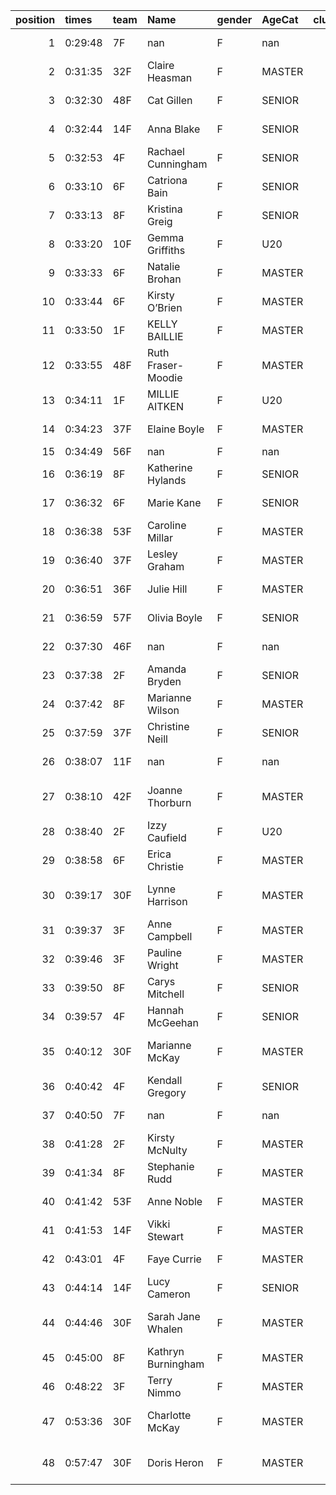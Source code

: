 |   position | times   | team   | Name               | gender   | AgeCat   |   clubnumber | Club name                  | Website                                    |   finishPosition |
|-----------:|:--------|:-------|:-------------------|:---------|:---------|-------------:|:---------------------------|:-------------------------------------------|-----------------:|
|          1 | 0:29:48 | 7F     | nan                | F        | nan      |            7 | Giffnock North AC          | https://www.giffnocknorth.co.uk/           |               22 |
|          2 | 0:31:35 | 32F    | Claire Heasman     | F        | MASTER   |           32 | Helensburgh AAC            | https://www.helensburghaac.com/            |               36 |
|          3 | 0:32:30 | 48F    | Cat Gillen         | F        | SENIOR   |           48 | Springburn Harriers        | https://www.springburnharriers.co.uk/      |               40 |
|          4 | 0:32:44 | 14F    | Anna Blake         | F        | SENIOR   |           14 | Ayr Seaforth AC            | https://www.ayrseaforth.co.uk/             |               43 |
|          5 | 0:32:53 | 4F     | Rachael Cunningham | F        | SENIOR   |            4 | Inverclyde AC              | https://www.inverclydeac.org/              |               46 |
|          6 | 0:33:10 | 6F     | Catriona Bain      | F        | SENIOR   |            6 | Cambuslang Harriers        | https://cambuslangharriers.org/            |               51 |
|          7 | 0:33:13 | 8F     | Kristina Greig     | F        | SENIOR   |            8 | Bellahouston Harriers      | http://www.bellahoustonharriers.co.uk/     |               52 |
|          8 | 0:33:20 | 10F    | Gemma Griffiths    | F        | U20      |           10 | Shettleston Harriers       | http://shettlestonharriers.org.uk/         |               54 |
|          9 | 0:33:33 | 6F     | Natalie Brohan     | F        | MASTER   |            6 | Cambuslang Harriers        | https://cambuslangharriers.org/            |               55 |
|         10 | 0:33:44 | 6F     | Kirsty O’Brien     | F        | MASTER   |            6 | Cambuslang Harriers        | https://cambuslangharriers.org/            |               62 |
|         11 | 0:33:50 | 1F     | KELLY BAILLIE      | F        | MASTER   |            1 | East Kilbride AC           | http://www.ekac.org.uk/                    |               63 |
|         12 | 0:33:55 | 48F    | Ruth Fraser-Moodie | F        | MASTER   |           48 | Springburn Harriers        | https://www.springburnharriers.co.uk/      |               64 |
|         13 | 0:34:11 | 1F     | MILLIE AITKEN      | F        | U20      |            1 | East Kilbride AC           | http://www.ekac.org.uk/                    |               66 |
|         14 | 0:34:23 | 37F    | Elaine Boyle       | F        | MASTER   |           37 | Law & District AAC         | http://www.lawaac.co.uk/                   |               69 |
|         15 | 0:34:49 | 56F    | nan                | F        | nan      |           56 | West End RR                | https://www.westendroadrunners.co.uk/      |               73 |
|         16 | 0:36:19 | 8F     | Katherine Hylands  | F        | SENIOR   |            8 | Bellahouston Harriers      | http://www.bellahoustonharriers.co.uk/     |               86 |
|         17 | 0:36:32 | 6F     | Marie Kane         | F        | SENIOR   |            6 | Cambuslang Harriers        | https://cambuslangharriers.org/            |               89 |
|         18 | 0:36:38 | 53F    | Caroline Millar    | F        | MASTER   |           53 | Troon Tortoises            | http://troontortoises.co.uk                |               90 |
|         19 | 0:36:40 | 37F    | Lesley Graham      | F        | MASTER   |           37 | Law & District AAC         | http://www.lawaac.co.uk/                   |               91 |
|         20 | 0:36:51 | 36F    | Julie Hill         | F        | MASTER   |           36 | Larkhall YMCA              | https://www.larkhallymcaharriers.org       |               95 |
|         21 | 0:36:59 | 57F    | Olivia Boyle       | F        | SENIOR   |           57 | Whitemoss AAC              | https://whitemossaac.co.uk/                |               97 |
|         22 | 0:37:30 | 46F    | nan                | F        | nan      |           46 | Royal Mail Run GMC         | https://www.facebook.com/royalmailrungmc/  |              103 |
|         23 | 0:37:38 | 2F     | Amanda Bryden      | F        | SENIOR   |            2 | Kilmarnock H&AC            | http://www.kilmarnockharriers.com/         |              105 |
|         24 | 0:37:42 | 8F     | Marianne Wilson    | F        | MASTER   |            8 | Bellahouston Harriers      | http://www.bellahoustonharriers.co.uk/     |              106 |
|         25 | 0:37:59 | 37F    | Christine Neill    | F        | SENIOR   |           37 | Law & District AAC         | http://www.lawaac.co.uk/                   |              110 |
|         26 | 0:38:07 | 11F    | nan                | F        | nan      |           11 | Airdrie Harriers           | http://airdrieharriers.org/                |              112 |
|         27 | 0:38:10 | 42F    | Joanne Thorburn    | F        | MASTER   |           42 | Newton Road Runners        | https://www.newton-roadrunners.com/        |              113 |
|         28 | 0:38:40 | 2F     | Izzy Caufield      | F        | U20      |            2 | Kilmarnock H&AC            | http://www.kilmarnockharriers.com/         |              116 |
|         29 | 0:38:58 | 6F     | Erica Christie     | F        | MASTER   |            6 | Cambuslang Harriers        | https://cambuslangharriers.org/            |              119 |
|         30 | 0:39:17 | 30F    | Lynne Harrison     | F        | MASTER   |           30 | Greenock Glenpark Harriers | https://greenockglenparkharriers.com/      |              122 |
|         31 | 0:39:37 | 3F     | Anne Campbell      | F        | MASTER   |            3 | Bellahouston RR            | https://www.bellahoustonroadrunners.co.uk/ |              124 |
|         32 | 0:39:46 | 3F     | Pauline Wright     | F        | MASTER   |            3 | Bellahouston RR            | https://www.bellahoustonroadrunners.co.uk/ |              127 |
|         33 | 0:39:50 | 8F     | Carys Mitchell     | F        | SENIOR   |            8 | Bellahouston Harriers      | http://www.bellahoustonharriers.co.uk/     |              128 |
|         34 | 0:39:57 | 4F     | Hannah McGeehan    | F        | SENIOR   |            4 | Inverclyde AC              | https://www.inverclydeac.org/              |              129 |
|         35 | 0:40:12 | 30F    | Marianne McKay     | F        | MASTER   |           30 | Greenock Glenpark Harriers | https://greenockglenparkharriers.com/      |              130 |
|         36 | 0:40:42 | 4F     | Kendall Gregory    | F        | SENIOR   |            4 | Inverclyde AC              | https://www.inverclydeac.org/              |              132 |
|         37 | 0:40:50 | 7F     | nan                | F        | nan      |            7 | Giffnock North AC          | https://www.giffnocknorth.co.uk/           |              133 |
|         38 | 0:41:28 | 2F     | Kirsty McNulty     | F        | MASTER   |            2 | Kilmarnock H&AC            | http://www.kilmarnockharriers.com/         |              139 |
|         39 | 0:41:34 | 8F     | Stephanie Rudd     | F        | MASTER   |            8 | Bellahouston Harriers      | http://www.bellahoustonharriers.co.uk/     |              140 |
|         40 | 0:41:42 | 53F    | Anne Noble         | F        | MASTER   |           53 | Troon Tortoises            | http://troontortoises.co.uk                |              141 |
|         41 | 0:41:53 | 14F    | Vikki Stewart      | F        | MASTER   |           14 | Ayr Seaforth AC            | https://www.ayrseaforth.co.uk/             |              142 |
|         42 | 0:43:01 | 4F     | Faye Currie        | F        | MASTER   |            4 | Inverclyde AC              | https://www.inverclydeac.org/              |              144 |
|         43 | 0:44:14 | 14F    | Lucy Cameron       | F        | SENIOR   |           14 | Ayr Seaforth AC            | https://www.ayrseaforth.co.uk/             |              147 |
|         44 | 0:44:46 | 30F    | Sarah Jane Whalen  | F        | MASTER   |           30 | Greenock Glenpark Harriers | https://greenockglenparkharriers.com/      |              149 |
|         45 | 0:45:00 | 8F     | Kathryn Burningham | F        | MASTER   |            8 | Bellahouston Harriers      | http://www.bellahoustonharriers.co.uk/     |              150 |
|         46 | 0:48:22 | 3F     | Terry Nimmo        | F        | MASTER   |            3 | Bellahouston RR            | https://www.bellahoustonroadrunners.co.uk/ |              151 |
|         47 | 0:53:36 | 30F    | Charlotte McKay    | F        | MASTER   |           30 | Greenock Glenpark Harriers | https://greenockglenparkharriers.com/      |              152 |
|         48 | 0:57:47 | 30F    | Doris Heron        | F        | MASTER   |           30 | Greenock Glenpark Harriers | https://greenockglenparkharriers.com/      |              153 |